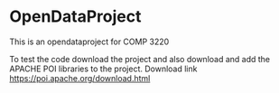 # OpenDataProject

This is an opendataproject for COMP 3220

To test the code download the project and also download and add the APACHE POI libraries to the project. 
Download link https://poi.apache.org/download.html